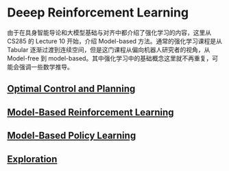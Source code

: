 # Deeep Reinforcement Learning
由于在具身智能导论和大模型基础与对齐中都介绍了强化学习的内容，这里从 CS285 的 Lecture 10 开始，介绍 Model-based 方法。通常的强化学习课程是从 Tabular 逐渐过渡到连续空间，但是这门课程从偏向机器人研究者的视角，从 Model-free 到 model-based。其中强化学习中的基础概念这里就不再重复，可能会强调一些数学推导。

## [Optimal Control and Planning](./OCP/)


## [Model-Based Reinforcement Learning](./MBRL/)

## [Model-Based Policy Learning](./lec12/)


## [Exploration](./lec1314/)


